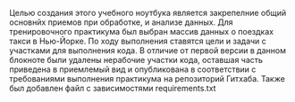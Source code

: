Целью создания этого учебного ноутбука является закрепелние общий основнйх приемов при обработке, и анализе данных. Для тренировочного практикума был выбран массив данных о поездках такси в Нью-Йорке.
По ходу выполнения ставятся цели и задачи с участками для выполнения кода. В отличие от первой версии в данном блокноте были удалены нерабочие участки кода, оставшая часть приведена в приемлемый вид и опубликована в соответствии с требованиями выполнения практикума на репозиторий Гитхаба.
Также был добавлен файл с зависимостями requirements.txt
